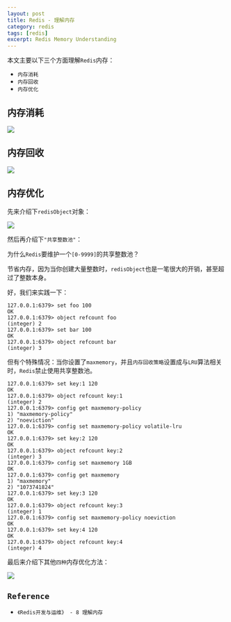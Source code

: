 ```yaml
---
layout: post
title: Redis - 理解内存
category: redis
tags: [redis]
excerpt: Redis Memory Understanding
---
```


本文主要以下三个方面理解`Redis`内存：  

- `内存消耗`  
- `内存回收`  
- `内存优化`  


## 内存消耗  

![](https://yyc-images.oss-cn-beijing.aliyuncs.com/redis_memory_consume.png)  


## 内存回收  

![](https://yyc-images.oss-cn-beijing.aliyuncs.com/redis_memory_recycle.png)  


## 内存优化  

先来介绍下`redisObject`对象：  

![](https://yyc-images.oss-cn-beijing.aliyuncs.com/redis_memory_redisobject.png)  

然后再介绍下`"共享整数池"`：  

为什么`Redis`要维护一个`[0-9999]`的共享整数池？  

节省内存，因为当你创建大量整数时，`redisObject`也是一笔很大的开销，甚至超过了整数本身。  

好，我们来实践一下：  

``` shell
127.0.0.1:6379> set foo 100
OK
127.0.0.1:6379> object refcount foo
(integer) 2
127.0.0.1:6379> set bar 100
OK
127.0.0.1:6379> object refcount bar
(integer) 3
```

但有个特殊情况：当你设置了`maxmemory`，并且`内存回收策略`设置成与`LRU`算法相关时，`Redis`禁止使用共享整数池。  


``` shell
127.0.0.1:6379> set key:1 120
OK
127.0.0.1:6379> object refcount key:1
(integer) 2
127.0.0.1:6379> config get maxmemory-policy
1) "maxmemory-policy"
2) "noeviction"
127.0.0.1:6379> config set maxmemory-policy volatile-lru
OK
127.0.0.1:6379> set key:2 120
OK
127.0.0.1:6379> object refcount key:2
(integer) 3
127.0.0.1:6379> config set maxmemory 1GB
OK
127.0.0.1:6379> config get maxmemory
1) "maxmemory"
2) "1073741824"
127.0.0.1:6379> set key:3 120
OK
127.0.0.1:6379> object refcount key:3
(integer) 1
127.0.0.1:6379> config set maxmemory-policy noeviction
OK
127.0.0.1:6379> set key:4 120
OK
127.0.0.1:6379> object refcount key:4
(integer) 4

```

最后来介绍下其他`四种`内存优化方法：  

![](https://yyc-images.oss-cn-beijing.aliyuncs.com/redis_memory_optimization.png)  



## `Reference`  

- `《Redis开发与运维》 - 8 理解内存`  

